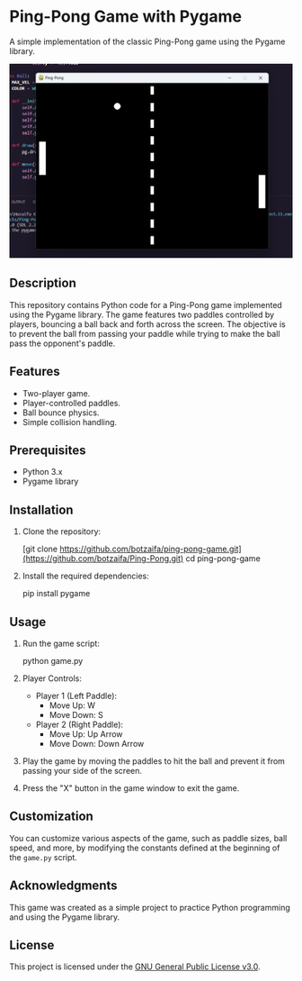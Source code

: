 # Ping-Pong Game with Pygame

A simple implementation of the classic Ping-Pong game using the Pygame library.

![Gameplay Screenshot](Ping_Pong.png)

## Description

This repository contains Python code for a Ping-Pong game implemented using the Pygame library. The game features two paddles controlled by players, bouncing a ball back and forth across the screen. The objective is to prevent the ball from passing your paddle while trying to make the ball pass the opponent's paddle.

## Features

- Two-player game.
- Player-controlled paddles.
- Ball bounce physics.
- Simple collision handling.

## Prerequisites

- Python 3.x
- Pygame library

## Installation

1. Clone the repository:

   [git clone https://github.com/botzaifa/ping-pong-game.git](https://github.com/botzaifa/Ping-Pong.git)
   cd ping-pong-game

2. Install the required dependencies:

   pip install pygame

## Usage

1. Run the game script:

   python game.py


2. Player Controls:
   - Player 1 (Left Paddle):
     - Move Up: W
     - Move Down: S
   - Player 2 (Right Paddle):
     - Move Up: Up Arrow
     - Move Down: Down Arrow

3. Play the game by moving the paddles to hit the ball and prevent it from passing your side of the screen.

4. Press the "X" button in the game window to exit the game.

## Customization

You can customize various aspects of the game, such as paddle sizes, ball speed, and more, by modifying the constants defined at the beginning of the `game.py` script.

## Acknowledgments

This game was created as a simple project to practice Python programming and using the Pygame library.

## License

This project is licensed under the [GNU General Public License v3.0](LICENSE).

